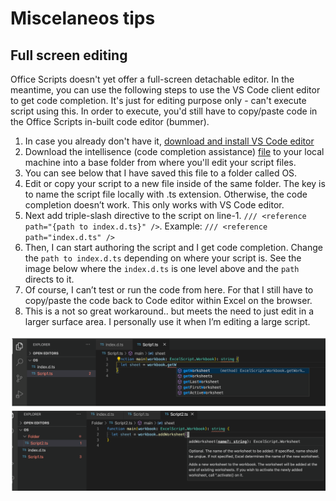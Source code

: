 # Miscelaneos tips

## Full screen editing

Office Scripts doesn't yet offer a full-screen detachable editor. In the meantime, you can use the following steps to use the VS Code client editor to get code completion. It's just for editing purpose only - can't execute script using this. In order to execute, you'd still have to copy/paste code in the Office Scripts in-built code editor (bummer). 

1. In case you already don't have it, [download and install VS Code editor](https://code.visualstudio.com/)
1. Download the intellisence (code completion assistance) [file](index.d.ts) to your local machine into a base folder from where you'll edit your script files. 
1. You can see below that I have saved this file to a folder called OS. 
1. Edit or copy your script to a new file inside of the same folder. The key is to name the script file locally with .ts extension. Otherwise, the code completion doesn’t work. This only works with VS Code editor. 
1. Next add triple-slash directive to the script on line-1. `/// <reference path="{path to index.d.ts}" />`. Example: `/// <reference path="index.d.ts" />`
1. Then, I can start authoring the script and I get code completion. Change the `path to index.d.ts` depending on where your script is. See the image below where the `index.d.ts` is one level above and the `path` directs to it. 
1. Of course, I can’t test or run the code from here. For that I still have to copy/paste the code back to Code editor within Excel on the browser. 
1. This is a not so great workaround.. but meets the need to just edit in a larger surface area. I personally use it when I’m editing a large script. 

![Editor](editor.png)



